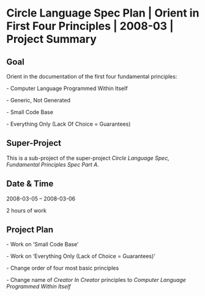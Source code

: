 ﻿Circle Language Spec Plan | Orient in First Four Principles | 2008-03 | Project Summary
======================================================================================


Goal
----

Orient in the documentation of the first four fundamental principles:

\- Computer Language Programmed Within Itself

\- Generic, Not Generated

\- Small Code Base

\- Everything Only (Lack Of Choice = Guarantees)


Super-Project
-------------
This is a sub-project of the super-project *Circle Language Spec, Fundamental Principles Spec Part A.*


Date & Time
-----------
2008-03-05 – 2008-03-06

2 hours of work


Project Plan
------------

\- Work on ‘Small Code Base’

\- Work on ‘Everything Only (Lack of Choice = Guarantees)’

\- Change order of four most basic principles

\- Change name of *Creator In Creator* principles to *Computer Language Programmed Within Itself*
